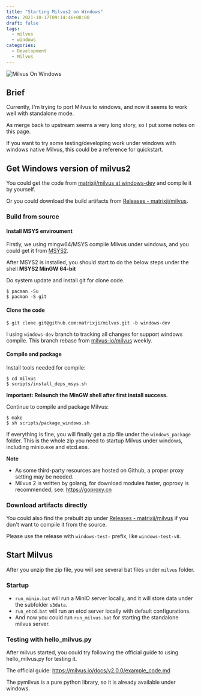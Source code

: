 ```yaml
---
title: "Starting Milvus2 on Windows"
date: 2021-10-17T09:14:46+08:00
draft: false
tags:
  - milvus
  - windows
categories:
  - Development
  - Milvus
---
```


![Milvus On Windows](/images/milvus-on-windows.png)

## Brief

Currently, I'm trying to port Milvus to windows, and now it seems to work well with standalone mode.

As merge back to upstream seems a very long story, so I put some notes on this page.

If you want to try some testing/developing work under windows with windows native Milvus, this could be a reference for quickstart.

## Get Windows version of milvus2

You could get the code from [matrixji/milvus at windows-dev](https://github.com/matrixji/milvus/tree/windows-dev) and compile it by yourself.

Or you could download the build artifacts from [Releases - matrixji/milvus](https://github.com/matrixji/milvus/releases).

### Build from source

#### Install MSYS enviroument

Firstly, we using mingw64/MSYS compile Milvus under windows, and you could get it from [MSYS2](https://www.msys2.org/).

After MSYS2 is installed, you should start to do the below steps under the shell **MSYS2 MinGW 64-bit**

Do system update and install git for clone code.

```shell
$ pacman -Su
$ pacman -S git
```

#### Clone the code

```shell
$ git clone git@github.com:matrixji/milvus.git -b windows-dev
```

I using `windows-dev` branch to tracking all changes for support windows compile. This branch rebase from [milvus-io/milvus](https://github.com/milvus-io/milvus) weekly.

#### Compile and package

Install tools needed for compile:

```shell
$ cd milvus
$ scripts/install_deps_msys.sh
```

**Important: Relaunch  the MinGW shell after first install success.**

Continue to compile and package Milvus:

```shell
$ make
$ sh scripts/package_windows.sh
```

If everything is fine, you will finally get a zip file under the `windows_package` folder. This is the whole zip you need to startup Milvus under windows, including minio.exe and etcd.exe.

**Note**

- As some third-party resources are hosted on Github, a proper proxy setting may be needed.
- Milvus 2 is written by golang, for download modules faster, goproxy is recommended, see: https://goproxy.cn

### Download artifacts directly

You could also find the prebuilt zip under [Releases - matrixji/milvus](https://github.com/matrixji/milvus/releases) if you don't want to compile it from the source.

Please use the release with `windows-test-` prefix, like `windows-test-v8`.


## Start Milvus

After you unzip the zip file, you will see several bat files under `milvus` folder.

### Startup
- `run_minio.bat` will run a MinIO server locally, and it will store data under the subfolder `s3data`.
- `run_etcd.bat` will run an etcd server locally with default configurations.
- And now you could run `run_milvus.bat` for starting the standalone milvus server.

### Testing with hello_milvus.py

After milvus started, you could try following the official guide to using hello_milvus.py for testing it.

The official guide: https://milvus.io/docs/v2.0.0/example_code.md

The pymilvus is a pure python library, so it is already available under windows.

